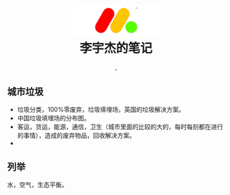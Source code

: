  <h1  align="center"> 
  <br>
  <a href="https://github.com/shuzijianzao/Spiral3D/blob/master/Picture/SHUZIJIANZAO"><img src="https://github.com/shuzijianzao/Spiral3D/blob/master/Picture/SHUZIJIANZAO.png" alt="SHUZIJIANZAO" width="200"></a>
  <br>
  李宇杰的笔记
  <br>
</h1>

<h4 align="center"><a href="http://shuzijianzao.com" target="_blank"></a>.</h4>

## 城市垃圾
- 垃圾分类，100%零废弃，垃圾填埋场，英国的垃圾解决方案。
- 中国垃圾填埋场的分布图。
- 客运，货运，能源，通信，卫生（城市里面的比较的大的，每时每刻都在进行的事情），造成的废弃物品，回收解决方案。
- 

## 列举
水，空气，生态平衡。
